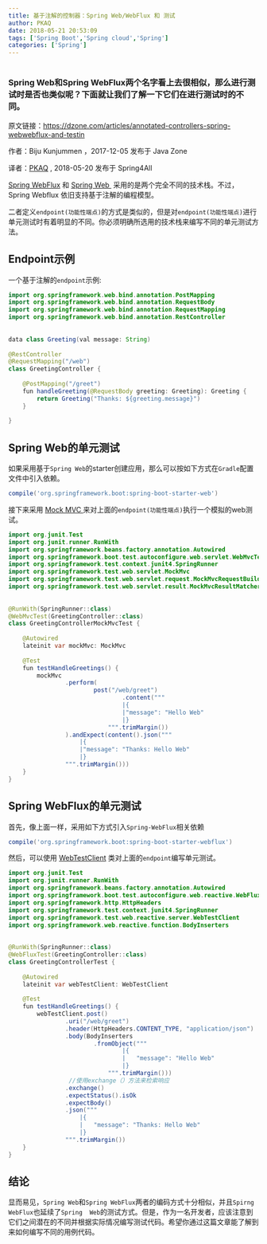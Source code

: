 ```yaml
---
title: 基于注解的控制器：Spring Web/WebFlux 和 测试
author: PKAQ
date: 2018-05-21 20:53:09
tags: ['Spring Boot','Spring cloud','Spring']
categories: ['Spring']
---
```


# 

### Spring Web和Spring WebFlux两个名字看上去很相似，那么进行测试时是否也类似呢？下面就让我们了解一下它们在进行测试时的不同。



原文链接：https://dzone.com/articles/annotated-controllers-spring-webwebflux-and-testin

作者：Biju Kunjummen ，2017-12-05  发布于 Java Zone   

译者：[PKAQ](http://pkaq.org) , 2018-05-20 发布于 Spring4All    



[Spring WebFlux](https://docs.spring.io/spring/docs/current/spring-framework-reference/web-reactive.html#spring-webflux) 和 [Spring Web ](https://docs.spring.io/spring/docs/current/spring-framework-reference/web.html#spring-web) 采用的是两个完全不同的技术栈。不过， Spring Webflux 依旧支持基于注解的编程模型。  

二者定义`endpoint(功能性端点)`的方式是类似的，但是对`endpoint(功能性端点)`进行单元测试时有着明显的不同。你必须明确所选用的技术栈来编写不同的单元测试方法。  

## Endpoint示例   

一个基于注解的`endpoint`示例:   
```java
import org.springframework.web.bind.annotation.PostMapping
import org.springframework.web.bind.annotation.RequestBody
import org.springframework.web.bind.annotation.RequestMapping
import org.springframework.web.bind.annotation.RestController
 
 
data class Greeting(val message: String)
 
@RestController
@RequestMapping("/web")
class GreetingController {
     
    @PostMapping("/greet")
    fun handleGreeting(@RequestBody greeting: Greeting): Greeting {
        return Greeting("Thanks: ${greeting.message}")
    }
     
}
```

## Spring Web的单元测试   

如果采用基于`Spring Web`的starter创建应用，那么可以按如下方式在`Gradle`配置文件中引入依赖。   

```groovy
compile('org.springframework.boot:spring-boot-starter-web')
```

接下来采用 [Mock MVC ](https://docs.spring.io/spring/docs/current/spring-framework-reference/testing.html#spring-mvc-test-framework)来对上面的`endpoint(功能性端点)`执行一个模拟的web测试。   

```java
import org.junit.Test
import org.junit.runner.RunWith
import org.springframework.beans.factory.annotation.Autowired
import org.springframework.boot.test.autoconfigure.web.servlet.WebMvcTest
import org.springframework.test.context.junit4.SpringRunner
import org.springframework.test.web.servlet.MockMvc
import org.springframework.test.web.servlet.request.MockMvcRequestBuilders.post
import org.springframework.test.web.servlet.result.MockMvcResultMatchers.content
 
 
@RunWith(SpringRunner::class)
@WebMvcTest(GreetingController::class)
class GreetingControllerMockMvcTest {
 
    @Autowired
    lateinit var mockMvc: MockMvc
 
    @Test
    fun testHandleGreetings() {
        mockMvc
                .perform(
                        post("/web/greet")
                                .content(""" 
                                |{
                                |"message": "Hello Web"
                                |}
                            """.trimMargin())
                ).andExpect(content().json("""
                    |{
                    |"message": "Thanks: Hello Web"
                    |}
                """.trimMargin()))
    }
}
```

## Spring WebFlux的单元测试

首先，像上面一样，采用如下方式引入`Spring-WebFlux`相关依赖

```groovy
compile('org.springframework.boot:spring-boot-starter-webflux')
```

然后，可以使用 [WebTestClient](https://docs.spring.io/spring/docs/current/spring-framework-reference/testing.html#webtestclient) 类对上面的`endpoint`编写单元测试。

```java
import org.junit.Test
import org.junit.runner.RunWith
import org.springframework.beans.factory.annotation.Autowired
import org.springframework.boot.test.autoconfigure.web.reactive.WebFluxTest
import org.springframework.http.HttpHeaders
import org.springframework.test.context.junit4.SpringRunner
import org.springframework.test.web.reactive.server.WebTestClient
import org.springframework.web.reactive.function.BodyInserters
 
 
@RunWith(SpringRunner::class)
@WebFluxTest(GreetingController::class)
class GreetingControllerTest {
 
    @Autowired
    lateinit var webTestClient: WebTestClient
 
    @Test
    fun testHandleGreetings() {
        webTestClient.post()
                .uri("/web/greet")
                .header(HttpHeaders.CONTENT_TYPE, "application/json")
                .body(BodyInserters
                        .fromObject(""" 
                                |{
                                |   "message": "Hello Web"
                                |}
                            """.trimMargin()))
                 //使用exchange（）方法来检索响应           
                .exchange()
                .expectStatus().isOk
                .expectBody()
                .json("""
                    |{
                    |   "message": "Thanks: Hello Web"
                    |}
                """.trimMargin())
    }
}
```

## 结论

显而易见，`Spring Web`和`Spring WebFlux`两者的编码方式十分相似，并且`Spirng WebFlux`也延续了`Spring  Web`的测试方式。但是，作为一名开发者，应该注意到它们之间潜在的不同并根据实际情况编写测试代码。希望你通过这篇文章能了解到来如何编写不同的用例代码。